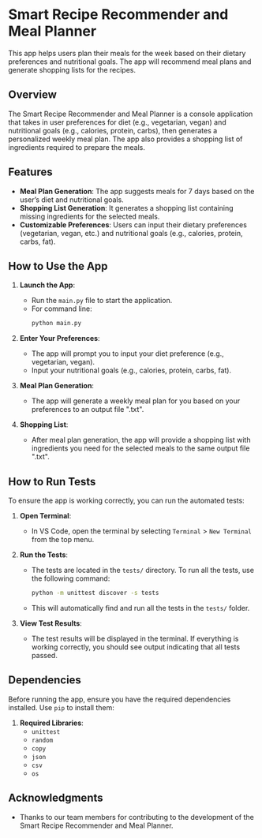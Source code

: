 # Smart Recipe Recommender and Meal Planner

This app helps users plan their meals for the week based on their dietary preferences and nutritional goals. The app will recommend meal plans and generate shopping lists for the recipes.

## Overview

The Smart Recipe Recommender and Meal Planner is a console application that takes in user preferences for diet (e.g., vegetarian, vegan) and nutritional goals (e.g., calories, protein, carbs), then generates a personalized weekly meal plan. The app also provides a shopping list of ingredients required to prepare the meals.

## Features

- **Meal Plan Generation**: The app suggests meals for 7 days based on the user’s diet and nutritional goals.
- **Shopping List Generation**: It generates a shopping list containing missing ingredients for the selected meals.
- **Customizable Preferences**: Users can input their dietary preferences (vegetarian, vegan, etc.) and nutritional goals (e.g., calories, protein, carbs, fat).

## How to Use the App

1. **Launch the App**:
   - Run the `main.py` file to start the application.
   - For command line:
     ```bash
     python main.py
     ```

2. **Enter Your Preferences**:
   - The app will prompt you to input your diet preference (e.g., vegetarian, vegan).
   - Input your nutritional goals (e.g., calories, protein, carbs, fat).

3. **Meal Plan Generation**:
   - The app will generate a weekly meal plan for you based on your preferences to an output file ".txt".

4. **Shopping List**:
   - After meal plan generation, the app will provide a shopping list with ingredients you need for the selected meals to the same output file ".txt".

## How to Run Tests

To ensure the app is working correctly, you can run the automated tests:

1. **Open Terminal**:
   - In VS Code, open the terminal by selecting `Terminal` > `New Terminal` from the top menu.

2. **Run the Tests**:
   - The tests are located in the `tests/` directory. To run all the tests, use the following command:
     ```bash
     python -m unittest discover -s tests
     ```
   - This will automatically find and run all the tests in the `tests/` folder.

3. **View Test Results**:
   - The test results will be displayed in the terminal. If everything is working correctly, you should see output indicating that all tests passed.

## Dependencies

Before running the app, ensure you have the required dependencies installed. Use `pip` to install them:

1. **Required Libraries**:
   - `unittest` 
   - `random`
   - `copy`
   - `json`
   - `csv`
   - `os`

## Acknowledgments

- Thanks to our team members for contributing to the development of the Smart Recipe Recommender and Meal Planner.


